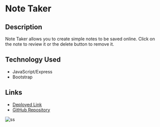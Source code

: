 # Note Taker
  
## Description
Note Taker allows you to create simple notes to be saved online. Click on the note to review it or the delete button to remove it.

## Technology Used
- JavaScript/Express  
- Bootstrap

## Links
- [Deployed Link](https://mysterious-taiga-00771.herokuapp.com/)  
- [GitHub Repository](https://github.com/cactido/note-taker)  

![ss](https://user-images.githubusercontent.com/82249567/130371436-db61f85f-007e-4fd8-8131-f3902fa8851e.png)
